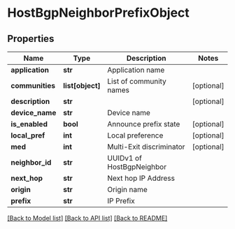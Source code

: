 # HostBgpNeighborPrefixObject

## Properties
Name | Type | Description | Notes
------------ | ------------- | ------------- | -------------
**application** | **str** | Application name | 
**communities** | **list[object]** | List of community names | [optional] 
**description** | **str** |  | [optional] 
**device_name** | **str** | Device name | 
**is_enabled** | **bool** | Announce prefix state | [optional] 
**local_pref** | **int** | Local preference | [optional] 
**med** | **int** | Multi-Exit discriminator | [optional] 
**neighbor_id** | **str** | UUIDv1 of HostBgpNeighbor | 
**next_hop** | **str** | Next hop IP Address | 
**origin** | **str** | Origin name | 
**prefix** | **str** | IP Prefix | 

[[Back to Model list]](../README.md#documentation-for-models) [[Back to API list]](../README.md#documentation-for-api-endpoints) [[Back to README]](../README.md)


